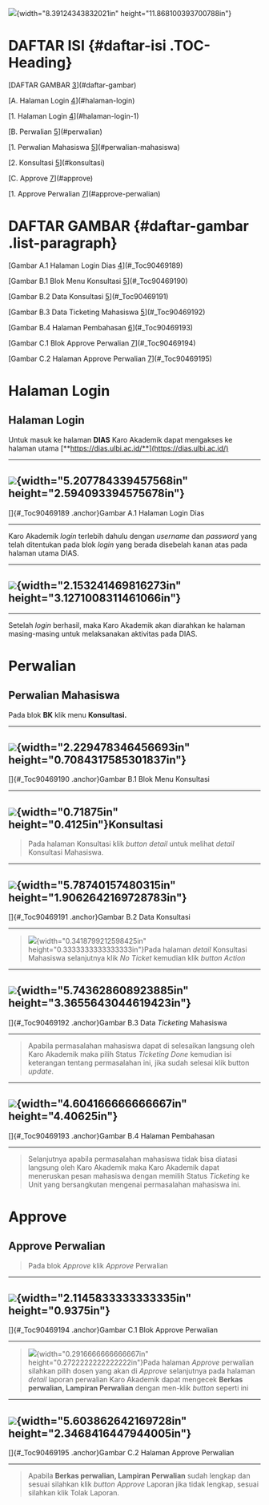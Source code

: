 ![](vertopal_d8c35942d6844103a42f556901845322/media/image1.jpeg){width="8.39124343832021in"
height="11.868100393700788in"}

# **DAFTAR ISI** {#daftar-isi .TOC-Heading}

[DAFTAR GAMBAR [3](#daftar-gambar)](#daftar-gambar)

[A. Halaman Login [4](#halaman-login)](#halaman-login)

[1. Halaman Login [4](#halaman-login-1)](#halaman-login-1)

[B. Perwalian [5](#perwalian)](#perwalian)

[1. Perwalian Mahasiswa [5](#perwalian-mahasiswa)](#perwalian-mahasiswa)

[2. Konsultasi [5](#konsultasi)](#konsultasi)

[C. Approve [7](#approve)](#approve)

[1. Approve Perwalian [7](#approve-perwalian)](#approve-perwalian)

# DAFTAR GAMBAR {#daftar-gambar .list-paragraph}

[Gambar A.1 Halaman Login Dias [4](#_Toc90469189)](#_Toc90469189)

[Gambar B.1 Blok Menu Konsultasi [5](#_Toc90469190)](#_Toc90469190)

[Gambar B.2 Data Konsultasi [5](#_Toc90469191)](#_Toc90469191)

[Gambar B.3 Data Ticketing Mahasiswa [5](#_Toc90469192)](#_Toc90469192)

[Gambar B.4 Halaman Pembahasan [6](#_Toc90469193)](#_Toc90469193)

[Gambar C.1 Blok Approve Perwalian [7](#_Toc90469194)](#_Toc90469194)

[Gambar C.2 Halaman Approve Perwalian [7](#_Toc90469195)](#_Toc90469195)

# Halaman Login

## Halaman Login

Untuk masuk ke halaman **DIAS** Karo Akademik dapat mengakses ke halaman
utama [**https://dias.ulbi.ac.id/**](https://dias.ulbi.ac.id/)

  ---------------------------------------------------------------------------------------------
  ![](vertopal_d8c35942d6844103a42f556901845322/media/image2.png){width="5.207784339457568in"
  height="2.594093394575678in"}
  ---------------------------------------------------------------------------------------------
  []{#_Toc90469189 .anchor}Gambar A.1 Halaman Login Dias

  ---------------------------------------------------------------------------------------------

Karo Akademik *login* terlebih dahulu dengan *username* dan *password*
yang telah ditentukan pada blok *login* yang berada disebelah kanan atas
pada halaman utama DIAS.

  ---------------------------------------------------------------------------------------------
  ![](vertopal_d8c35942d6844103a42f556901845322/media/image3.png){width="2.153241469816273in"
  height="3.1271008311461066in"}
  ---------------------------------------------------------------------------------------------

  ---------------------------------------------------------------------------------------------

Setelah *login* berhasil, maka Karo Akademik akan diarahkan ke halaman
masing-masing untuk melaksanakan aktivitas pada DIAS.

# Perwalian

## Perwalian Mahasiswa

Pada blok **BK** klik menu **Konsultasi.**

  ---------------------------------------------------------------------------------------------
  ![](vertopal_d8c35942d6844103a42f556901845322/media/image4.png){width="2.229478346456693in"
  height="0.7084317585301837in"}
  ---------------------------------------------------------------------------------------------
  []{#_Toc90469190 .anchor}Gambar B.1 Blok Menu Konsultasi

  ---------------------------------------------------------------------------------------------

## ![](vertopal_d8c35942d6844103a42f556901845322/media/image5.png){width="0.71875in" height="0.4125in"}Konsultasi 

> Pada halaman Konsultasi klik *button* *detail* untuk melihat *detail*
> Konsultasi Mahasiswa.

  --------------------------------------------------------------------------------------------
  ![](vertopal_d8c35942d6844103a42f556901845322/media/image6.png){width="5.78740157480315in"
  height="1.9062642169728783in"}
  --------------------------------------------------------------------------------------------
  []{#_Toc90469191 .anchor}Gambar B.2 Data Konsultasi

  --------------------------------------------------------------------------------------------

> ![](vertopal_d8c35942d6844103a42f556901845322/media/image7.png){width="0.3418799212598425in"
> height="0.3333333333333333in"}Pada halaman *detail* Konsultasi
> Mahasiswa selanjutnya klik *No* *Ticket* kemudian klik *button*
> *Action*

  ---------------------------------------------------------------------------------------------
  ![](vertopal_d8c35942d6844103a42f556901845322/media/image8.png){width="5.743628608923885in"
  height="3.3655643044619423in"}
  ---------------------------------------------------------------------------------------------
  []{#_Toc90469192 .anchor}Gambar B.3 Data *Ticketing* Mahasiswa

  ---------------------------------------------------------------------------------------------

> Apabila permasalahan mahasiswa dapat di selesaikan langsung oleh Karo
> Akademik maka pilih Status *Ticketing* *Done* kemudian isi keterangan
> tentang permasalahan ini, jika sudah selesai klik button *update*.

  ---------------------------------------------------------------------------------------------
  ![](vertopal_d8c35942d6844103a42f556901845322/media/image9.png){width="4.604166666666667in"
  height="4.40625in"}
  ---------------------------------------------------------------------------------------------
  []{#_Toc90469193 .anchor}Gambar B.4 Halaman Pembahasan

  ---------------------------------------------------------------------------------------------

> Selanjutnya apabila permasalahan mahasiswa tidak bisa diatasi langsung
> oleh Karo Akademik maka Karo Akademik dapat meneruskan pesan mahasiswa
> dengan memilih Status *Ticketing* ke Unit yang bersangkutan mengenai
> permasalahan mahasiswa ini.

# Approve 

## Approve Perwalian

> Pada blok *Approve* klik *Approve* Perwalian

  -----------------------------------------------------------------------------------------------
  ![](vertopal_d8c35942d6844103a42f556901845322/media/image10.png){width="2.1145833333333335in"
  height="0.9375in"}
  -----------------------------------------------------------------------------------------------
  []{#_Toc90469194 .anchor}Gambar C.1 Blok Approve Perwalian

  -----------------------------------------------------------------------------------------------

> ![](vertopal_d8c35942d6844103a42f556901845322/media/image11.png){width="0.2916666666666667in"
> height="0.2722222222222222in"}Pada halaman *Approve* perwalian
> silahkan pilih dosen yang akan di *Approve* selanjutnya pada halaman
> *detail* laporan perwalian Karo Akademik dapat mengecek **Berkas
> perwalian, Lampiran Perwalian** dengan men-klik *button* seperti ini

  ----------------------------------------------------------------------------------------------
  ![](vertopal_d8c35942d6844103a42f556901845322/media/image12.png){width="5.603862642169728in"
  height="2.3468416447944005in"}
  ----------------------------------------------------------------------------------------------
  []{#_Toc90469195 .anchor}Gambar C.2 Halaman Approve Perwalian

  ----------------------------------------------------------------------------------------------

> Apabila **Berkas perwalian, Lampiran Perwalian** sudah lengkap dan
> sesuai silahkan klik *button* *Approve* Laporan jika tidak lengkap,
> sesuai silahkan klik Tolak Laporan.
